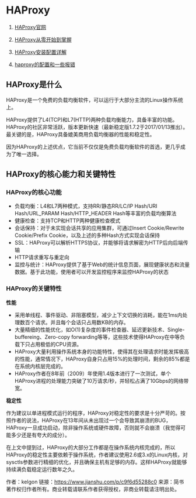 # HAProxy
1. [HAProxy官网](http://www.haproxy.org/)

1. [HAProxy从零开始到掌握](https://www.jianshu.com/p/c9f6d55288c0)
1. [HAProxy安装配置详解](https://www.cnblogs.com/MacoLee/p/5853413.html)
1. [haproxy的配置和一些报错](https://blog.csdn.net/qq_37674858/article/details/79650168)


## HAProxy是什么

HAProxy是一个免费的负载均衡软件，可以运行于大部分主流的Linux操作系统上。

HAProxy提供了L4(TCP)和L7(HTTP)两种负载均衡能力，具备丰富的功能。HAProxy的社区非常活跃，版本更新快速（最新稳定版1.7.2于2017/01/13推出）。最关键的是，HAProxy具备媲美商用负载均衡器的性能和稳定性。

因为HAProxy的上述优点，它当前不仅仅是免费负载均衡软件的首选，更几乎成为了唯一选择。

## HAProxy的核心能力和关键特性

### HAProxy的核心功能

- 负载均衡：L4和L7两种模式，支持RR/静态RR/LC/IP Hash/URI Hash/URL_PARAM Hash/HTTP_HEADER Hash等丰富的负载均衡算法
- 健康检查：支持TCP和HTTP两种健康检查模式
- 会话保持：对于未实现会话共享的应用集群，可通过Insert Cookie/Rewrite Cookie/Prefix Cookie，以及上述的多种Hash方式实现会话保持
- SSL：HAProxy可以解析HTTPS协议，并能够将请求解密为HTTP后向后端传输
- HTTP请求重写与重定向
- 监控与统计：HAProxy提供了基于Web的统计信息页面，展现健康状态和流量数据。基于此功能，使用者可以开发监控程序来监控HAProxy的状态

### HAProxy的关键特性

**性能**

- 采用单线程、事件驱动、非阻塞模型，减少上下文切换的消耗，能在1ms内处理数百个请求。并且每个会话只占用数KB的内存。
- 大量精细的性能优化，如O(1)复杂度的事件检查器、延迟更新技术、Single-buffereing、Zero-copy forwarding等等，这些技术使得HAProxy在中等负载下只占用极低的CPU资源。
- HAProxy大量利用操作系统本身的功能特性，使得其在处理请求时能发挥极高的性能，通常情况下，HAProxy自身只占用15%的处理时间，剩余的85%都是在系统内核层完成的。
- HAProxy作者在8年前（2009）年使用1.4版本进行了一次测试，单个HAProxy进程的处理能力突破了10万请求/秒，并轻松占满了10Gbps的网络带宽。

**稳定性**

作为建议以单进程模式运行的程序，HAProxy对稳定性的要求是十分严苛的。按照作者的说法，HAProxy在13年间从未出现过一个会导致其崩溃的BUG，HAProxy一旦成功启动，除非操作系统或硬件故障，否则就不会崩溃（我觉得可能多少还是有夸大的成分）。

在上文中提到过，HAProxy的大部分工作都是在操作系统内核完成的，所以HAProxy的稳定性主要依赖于操作系统，作者建议使用2.6或3.x的Linux内核，对sysctls参数进行精细的优化，并且确保主机有足够的内存。这样HAProxy就能够持续满负载稳定运行数年之久。



作者：kelgon
链接：https://www.jianshu.com/p/c9f6d55288c0
来源：简书
著作权归作者所有。商业转载请联系作者获得授权，非商业转载请注明出处。
